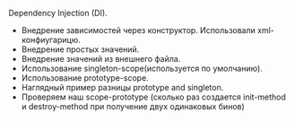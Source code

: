 Dependency Injection (DI).
- Внедрение зависимостей через конструктор. Использовали xml-конфиугарицю. 
- Внедрение простых значений.
- Внедрение значений из внешнего файла.
- Использование singleton-scope(используется по умолчанию). 
- Использование prototype-scope. 
- Наглядный пример разницы prototype and singleton.
- Проверяем наш scope-prototype (сколько раз создается init-method и destroy-method при получение двух одинаковых бинов)

